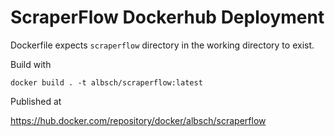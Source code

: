 # ScraperFlow Dockerhub Deployment

Dockerfile expects `scraperflow` directory in the working directory to exist.

Build with
    
    docker build . -t albsch/scraperflow:latest

Published at

https://hub.docker.com/repository/docker/albsch/scraperflow
